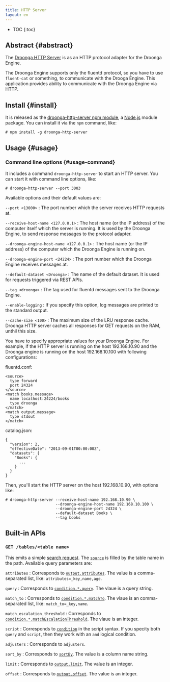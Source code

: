 ```yaml
---
title: HTTP Server
layout: en
---
```


* TOC
{:toc}

## Abstract {#abstract}

The [Droonga HTTP Server][droonga-http-server] is as an HTTP protocol adapter for the Droonga Engine.

The Droonga Engine supports only the fluentd protocol, so you have to use `fluent-cat` or something, to communicate with the Drooga Engine.
This application provides ability to communicate with the Droonga Engine via HTTP.

## Install {#install}

It is released as the [droonga-http-server npm module][], a [Node.js][] module package.
You can install it via the `npm` command, like:

    # npm install -g droonga-http-server

## Usage {#usage}

### Command line options {#usage-command}

It includes a command `droonga-http-server` to start an HTTP server.
You can start it with command line options, like:

    # droonga-http-server --port 3003

Available options and their default values are:

`--port <13000>`
: The port number which the server receives HTTP requests at.

`--receive-host-name <127.0.0.1>`
: The host name (or the IP address) of the computer itself which the server is running.
  It is used by the Droonga Engine, to send response messages to the protocol adapter.

`--droonga-engine-host-name <127.0.0.1>`
: The host name (or the IP address) of the computer which the Droonga Engine is running on.

`--droonga-engine-port <24224>`
: The port number which the Droonga Engine receives messages at.

`--default-dataset <Droonga>`
: The name of the default dataset.
  It is used for requests triggered via REST APIs.

`--tag <droonga>`
: The tag used for fluentd messages sent to the Droonga Engine.

`--enable-logging`
: If you specify this option, log messages are printed to the standard output.

`--cache-size <100>`
: The maximum size of the LRU response cache.
  Droonga HTTP server caches all responses for GET requests on the RAM, unthil this size.

You have to specify appropriate values for your Droonga Engine. For example, if the HTTP server is running on the host 192.168.10.90 and the Droonga engine is running on the host 192.168.10.100 with following configurations:

fluentd.conf:

    <source>
      type forward
      port 24324
    </source>
    <match books.message>
      name localhost:24224/books
      type droonga
    </match>
    <match output.message>
      type stdout
    </match>

catalog.json:

    {
      "version": 2,
      "effectiveDate": "2013-09-01T00:00:00Z",
      "datasets": {
        "Books": {
          ...
        }
      }
    }

Then, you'll start the HTTP server on the host 192.168.10.90, with options like:

    # droonga-http-server --receive-host-name 192.168.10.90 \
                          --droonga-engine-host-name 192.168.10.100 \
                          --droonga-engine-port 24324 \
                          --default-dataset Books \
                          --tag books

## Built-in APIs

### `GET /tables/<table name>`

This emits a simple [search request](../commands/search/).
The [`source`](../commands/search/#query-source) is filled by the table name in the path.
Available query parameters are:

`attributes`
: Corresponds to [`output.attributes`](../commands/search/#query-output).
  The value is a comma-separated list, like: `attributes=_key,name,age`.

`query`
: Corresponds to [`condition.*.query`](../commands/search/#query-condition-query-syntax-hash).
  The vlaue is a query string.

`match_to`
: Corresponds to [`condition.*.matchTo`](../commands/search/#query-condition-query-syntax-hash).
  The vlaue is an comma-separated list, like: `match_to=_key,name`.

`match_escalation_threshold`
: Corresponds to [`condition.*.matchEscalationThreshold`](../commands/search/#query-condition-query-syntax-hash).
  The vlaue is an integer.

`script`
: Corresponds to [`condition`](../commands/search/#query-condition-query-syntax-hash) in the script syntax.
  If you specity both `query` and `script`, then they work with an `and` logical condition.

`adjusters`
: Corresponds to `adjusters`.

`sort_by`
: Corresponds to [`sortBy`](../commands/search/#query-sortBy).
  The value is a column name string.

`limit`
: Corresponds to [`output.limit`](../commands/search/#query-output).
  The value is an integer.

`offset`
: Corresponds to [`output.offset`](../commands/search/#query-output).
  The value is an integer.


  [droonga-http-server]: https://github.com/droonga/droonga-http-server
  [droonga-http-server npm module]: https://npmjs.org/package/droonga-http-server
  [Node.js]: http://nodejs.org/
